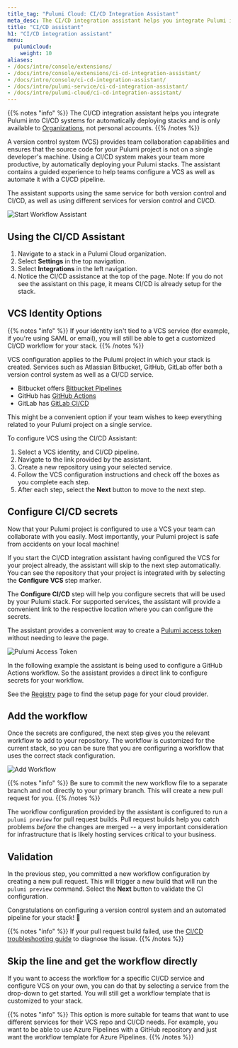 ```yaml
---
title_tag: "Pulumi Cloud: CI/CD Integration Assistant"
meta_desc: The CI/CD integration assistant helps you integrate Pulumi into CI/CD systems for automatically deploying stacks. Learn more about the assistant here.
title: "CI/CD assistant"
h1: "CI/CD integration assistant"
menu:
  pulumicloud:
    weight: 10
aliases:
- /docs/intro/console/extensions/
- /docs/intro/console/extensions/ci-cd-integration-assistant/
- /docs/intro/console/ci-cd-integration-assistant/
- /docs/intro/pulumi-service/ci-cd-integration-assistant/
- /docs/intro/pulumi-cloud/ci-cd-integration-assistant/
---
```


{{% notes "info" %}}
The CI/CD integration assistant helps you integrate Pulumi into CI/CD systems for automatically deploying stacks and is only available
to [Organizations](/docs/pulumi-cloud/organizations/), not personal accounts.
{{% /notes %}}

<!--more-->

A version control system (VCS) provides team collaboration capabilities and ensures that the source code for your Pulumi project
is not on a single developer's machine.
Using a CI/CD system makes your team more productive, by automatically deploying your Pulumi stacks.
The assistant contains a guided experience to help teams configure a VCS as well as automate it with a CI/CD pipeline.

The assistant supports using the same service for both version control and CI/CD,
as well as using different services for version control and CI/CD.

![Start Workflow Assistant](/images/docs/reference/console/start-workflow-wizard.png)

## Using the CI/CD Assistant

1. Navigate to a stack in a Pulumi Cloud organization.
2. Select **Settings** in the top navigation.
3. Select **Integrations** in the left navigation.
4. Notice the CI/CD assistance at the top of the page. Note: If you do not see the assistant on this page, it means CI/CD is already setup for the stack.

## VCS Identity Options

{{% notes "info" %}}
If your identity isn't tied to a VCS service (for example, if you're using SAML or email), you will still be able to get a customized CI/CD
workflow for your stack.
{{% /notes %}}

VCS configuration applies to the Pulumi project in which your stack is created. Services such as Atlassian Bitbucket, GitHub, GitLab offer both a version control system as well as a CI/CD service.

* Bitbucket offers [Bitbucket Pipelines](https://support.atlassian.com/bitbucket-cloud/docs/get-started-with-bitbucket-pipelines/)
* GitHub has [GitHub Actions](https://github.com/features/actions)
* GitLab has [GitLab CI/CD](https://docs.gitlab.com/ce/ci/)

This might be a convenient option if your team wishes to keep everything related to your Pulumi project on a single service.

To configure VCS using the CI/CD Assistant:

1. Select a VCS identity, and CI/CD pipeline.
1. Navigate to the link provided by the assistant.
1. Create a new repository using your selected service.
1. Follow the VCS configuration instructions and check off the boxes as you complete each step.
1. After each step, select the **Next** button to move to the next step.

## Configure CI/CD secrets

Now that your Pulumi project is configured to use a VCS your team can collaborate with you easily.
Most importantly, your Pulumi project is safe from accidents on your local machine!

If you start the CI/CD integration assistant having configured the VCS for your project already,
the assistant will skip to the next step automatically. You can see the repository that your project
is integrated with by selecting the **Configure VCS** step marker.

The **Configure CI/CD** step will help you configure secrets that will be used by your Pulumi stack.
For supported services, the assistant will provide a convenient link to the respective location
where you can configure the secrets.

The assistant provides a convenient way to create a [Pulumi access token](/docs/pulumi-cloud/accounts#access-tokens)
without needing to leave the page.

![Pulumi Access Token](/images/docs/reference/console/pulumi-access-token.png)

In the following example the assistant is being used to configure a GitHub Actions workflow.
So the assistant provides a direct link to configure secrets for your workflow.

See the [Registry](/registry/) page to find the setup page for your cloud provider.

## Add the workflow

Once the secrets are configured, the next step gives you the relevant workflow to add to your repository.
The workflow is customized for the current stack, so you can be sure that you are configuring a workflow that uses
the correct stack configuration.

![Add Workflow](/images/docs/reference/console/add-workflow.png)

{{% notes "info" %}}
Be sure to commit the new workflow file to a separate branch and not directly to your primary branch. This will create a new pull request for you.
{{% /notes %}}

The workflow configuration provided by the assistant is configured to run a `pulumi preview` for pull request builds.
Pull request builds help you catch problems _before_ the changes are merged -- a very important consideration for infrastructure
that is likely hosting services critical to your business.

## Validation

In the previous step, you committed a new workflow configuration by creating a new pull request. This will trigger a new build
that will run the `pulumi preview` command. Select the **Next** button to validate the CI configuration.

Congratulations on configuring a version control system and an automated pipeline for your stack! 🎉

{{% notes "info" %}}
If your pull request build failed, use the [CI/CD troubleshooting guide](/docs/using-pulumi/continuous-delivery/troubleshooting-guide) to diagnose the issue.
{{% /notes %}}

## Skip the line and get the workflow directly

If you want to access the workflow for a specific CI/CD service and configure VCS on your own,
you can do that by selecting a service from the drop-down to get started. You will
still get a workflow template that is customized to your stack.

{{% notes "info" %}}
This option is more suitable for teams that want to use different services for their VCS repo and CI/CD needs. For example, you want
to be able to use Azure Pipelines with a GitHub repository and just want the workflow template for Azure Pipelines.
{{% /notes %}}
